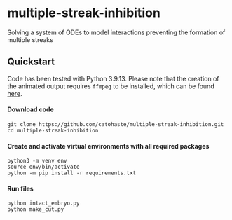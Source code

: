 # multiple-streak-inhibition
Solving a system of ODEs to model interactions preventing the formation of multiple streaks

## Quickstart

Code has been tested with Python 3.9.13. Please note that the creation of the animated output requires `ffmpeg` to be installed, which can be found [here](https://ffmpeg.org/).

#### Download code
```
git clone https://github.com/catohaste/multiple-streak-inhibition.git
cd multiple-streak-inhibition
```

#### Create and activate virtual environments with all required packages
```
python3 -m venv env
source env/bin/activate
python -m pip install -r requirements.txt
```

#### Run files
```
python intact_embryo.py
python make_cut.py
```
